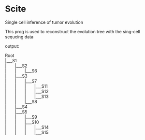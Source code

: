 # Scite
Single cell inference of tumor evolution

This prog is used to reconstruct the evolution tree with the sing-cell sequcing data


output:

Root<br />|___S1<br />|&nbsp; &nbsp; &nbsp;&nbsp; |___S2<br />|&nbsp;&nbsp;&nbsp;&nbsp;&nbsp;&nbsp; |&nbsp; &nbsp;&nbsp; &nbsp; |___S6<br />|&nbsp;&nbsp;&nbsp;&nbsp;&nbsp;&nbsp; |___S3<br />|&nbsp;&nbsp;&nbsp;&nbsp;&nbsp;&nbsp; |&nbsp;&nbsp;&nbsp;&nbsp;&nbsp;&nbsp; |___S7<br />|&nbsp;&nbsp;&nbsp;&nbsp;&nbsp;&nbsp; |&nbsp;&nbsp;&nbsp;&nbsp;&nbsp;&nbsp; |&nbsp;&nbsp;&nbsp;&nbsp;&nbsp;&nbsp; |___S11<br />|&nbsp;&nbsp;&nbsp;&nbsp;&nbsp;&nbsp; |&nbsp;&nbsp;&nbsp;&nbsp;&nbsp;&nbsp; |&nbsp; &nbsp; &nbsp;&nbsp; |___S12<br />|&nbsp; &nbsp; &nbsp;&nbsp; |&nbsp;&nbsp;&nbsp;&nbsp;&nbsp;&nbsp; |&nbsp; &nbsp; &nbsp;&nbsp; |___S13<br />|&nbsp;&nbsp;&nbsp;&nbsp;&nbsp;&nbsp; | &nbsp; &nbsp; &nbsp; |___S8<br />|&nbsp;&nbsp;&nbsp;&nbsp;&nbsp;&nbsp; |___S4<br />|&nbsp;&nbsp;&nbsp;&nbsp;&nbsp;&nbsp; |___S5<br />|&nbsp;&nbsp;&nbsp;&nbsp;&nbsp;&nbsp; | &nbsp; &nbsp; &nbsp; |___S9<br />|&nbsp;&nbsp;&nbsp;&nbsp;&nbsp;&nbsp; |&nbsp;&nbsp;&nbsp;&nbsp;&nbsp;&nbsp; |___S10<br />|&nbsp;&nbsp;&nbsp;&nbsp;&nbsp;&nbsp; |&nbsp;&nbsp;&nbsp;&nbsp;&nbsp;&nbsp; |&nbsp;&nbsp;&nbsp;&nbsp;&nbsp;&nbsp; |___S14<br />|&nbsp;&nbsp;&nbsp;&nbsp;&nbsp;&nbsp; |&nbsp;&nbsp;&nbsp;&nbsp;&nbsp;&nbsp; | &nbsp; &nbsp; &nbsp; |___S15
